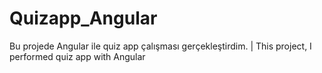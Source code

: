 # Quizapp_Angular
Bu projede Angular ile quiz app çalışması gerçekleştirdim. | This project, I performed quiz app with Angular
